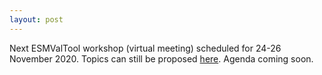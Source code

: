 ```yaml
---
layout: post
---
```


Next ESMValTool workshop (virtual meeting) scheduled for 24-26 November 2020.
Topics can still be proposed [here](https://github.com/ESMValGroup/ESMValTool/issues/1817).
Agenda coming soon.